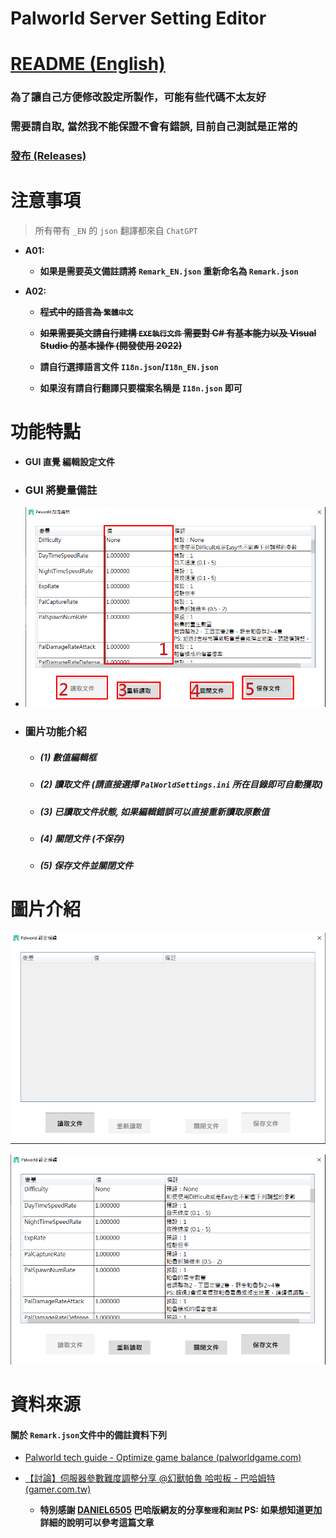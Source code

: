 # Palworld Server Setting Editor

# [README (English)](./README_EN.md)

### 為了讓自己方便修改設定所製作，可能有些代碼不太友好

### 需要請自取, 當然我不能保證不會有錯誤, 目前自己測試是正常的

### [發布 (Releases)](https://github.com/murayuki/PalWorld-SettingTools/releases)

# 注意事項

> 所有帶有 `_EN` 的 `json`  翻譯都來自 `ChatGPT`

- **A01:**
  
  - **如果是需要英文備註請將 `Remark_EN.json` 重新命名為 `Remark.json`**

- **A02:**
  
  - ~~**程式中的語言為 `繁體中文`**~~
  
  - ~~**如果需要英文請自行建構 `EXE執行文件` 需要對 C# 有基本能力以及 Visual Studio 的基本操作 (開發使用 2022)**~~
  
  - **請自行選擇語言文件 `I18n.json`/`I18n_EN.json`**
  
  - **如果沒有請自行翻譯只要檔案名稱是 `I18n.json` 即可**

# 功能特點

* **GUI 直覺 編輯設定文件**

* ### **GUI 將變量備註**

* ![img03](./Images/img03.png)

* ### 圖片功能介紹
  
  - ##### **(1) 數值編輯框**
  
  - ##### **(2) 讀取文件 (請直接選擇 `PalWorldSettings.ini` 所在目錄即可自動獲取)**
  
  - ##### **(3) 已讀取文件狀態, 如果編輯錯誤可以直接重新讀取原數值**
  
  - ##### **(4) 關閉文件 (不保存)**
  
  - ##### **(5) 保存文件並關閉文件**

# 圖片介紹

![img01](./Images/img01.png)

![img02](./Images/img02.png)

# 資料來源

#### **關於 `Remark.json`文件中的備註資料下列**

- [Palworld tech guide - Optimize game balance (palworldgame.com)](https://tech.palworldgame.com/optimize-game-balance)

- [【討論】伺服器參數難度調整分享 @幻獸帕魯 哈啦板 - 巴哈姆特 (gamer.com.tw)](https://forum.gamer.com.tw/C.php?bsn=71458&snA=227)
  
  - **特別感謝 [DANIEL6505](https://home.gamer.com.tw/daniel6505) 巴哈版網友的分享`整理`和`測試`
    PS: 如果想知道更加詳細的說明可以參考這篇文章**
